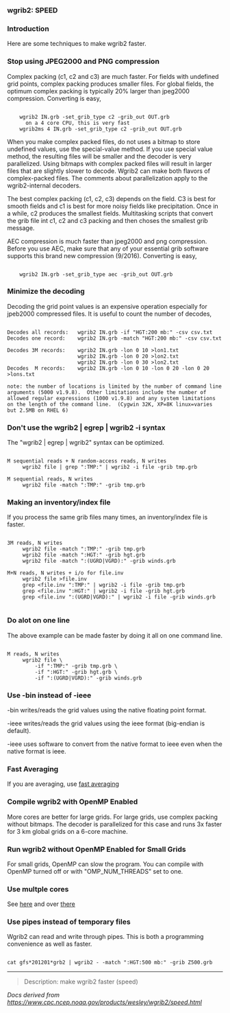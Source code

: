 
### wgrib2: SPEED



### Introduction


 
Here are some techniques to make wgrib2 faster.


### Stop using JPEG2000 and PNG compression



Complex packing (c1, c2 and c3) are much faster. For fields with undefined
grid points, complex packing produces smaller files. For global fields, the
optimum complex packing is typically 20% larger than jpeg2000 compression. 
Converting is easy,


```

    wgrib2 IN.grb -set_grib_type c2 -grib_out OUT.grb
      on a 4 core CPU, this is very fast
    wgrib2ms 4 IN.grb -set_grib_type c2 -grib_out OUT.grb

```

 When you make complex packed files, do not uses a bitmap to store
undefined values, use the special-value method. If you use special
value method, the resulting files will be smaller and the decoder
is very parallelized. Using bitmaps with complex packed files
will result in larger files that are slightly slower to decode. 
Wgrib2 can make both flavors of complex-packed files. The comments
about parallelization apply to the wgrib2-internal decoders.

 The best complex packing (c1, c2, c3) depends on the field. 
C3 is best for smooth fields and c1 is best for more noisy fields
like precipitation. Once in a while, c2 produces the smallest fields.
Multitasking scripts that convert the grib file int c1, c2 and c3 packing
and then choses the smallest grib message.


AEC compression is much faster than jpeg2000 and png compression. Before
you use AEC, make sure that any of your essential grib software supports
this brand new compression (9/2016). Converting is easy,

```

    wgrib2 IN.grb -set_grib_type aec -grib_out OUT.grb

```

### Minimize the decoding



Decoding the grid point values is an expensive operation especially for jpeb2000 compressed files.
It is useful to count the number of decodes,


```

Decodes all records:   wgrib2 IN.grb -if "HGT:200 mb:" -csv csv.txt
Decodes one record:    wgrib2 IN.grb -match "HGT:200 mb:" -csv csv.txt

Decodes 3M records:    wgrib2 IN.grb -lon 0 10 >lon1.txt
                       wgrib2 IN.grb -lon 0 20 >lon2.txt
                       wgrib2 IN.grb -lon 0 30 >lon2.txt
Decodes  M records:    wgrib2 IN.grb -lon 0 10 -lon 0 20 -lon 0 20  >lons.txt

note: the number of locations is limited by the number of command line 
arguments (5000 v1.9.8).  Other limitations include the number of
allowed regular expressions (1000 v1.9.8) and any system limitations
on the length of the command line.  (Cygwin 32K, XP=8K linux=varies 
but 2.5MB on RHEL 6)

```

### Don't use the wgrib2 | egrep | wgrib2 -i syntax



The "wgrib2 | egrep | wgrib2" syntax can be optimized.


```

M sequential reads + N random-access reads, N writes
     wgrib2 file | grep ":TMP:" | wgrib2 -i file -grib tmp.grb

M sequential reads, N writes  
     wgrib2 file -match ":TMP:" -grib tmp.grb

```

### Making an inventory/index file



If you process the same grib files many times, an inventory/index file is faster.

```

3M reads, N writes
     wgrib2 file -match ":TMP:" -grib tmp.grb
     wgrib2 file -match ":HGT:" -grib hgt.grb
     wgrib2 file -match ":(UGRD|VGRD):" -grib winds.grb

M+N reads, N writes + i/o for file.inv
     wgrib2 file >file.inv
     grep <file.inv ":TMP:" | wgrib2 -i file -grib tmp.grb
     grep <file.inv ":HGT:" | wgrib2 -i file -grib hgt.grb
     grep <file.inv ":(UGRD|VGRD):" | wgrib2 -i file -grib winds.grb


```

### Do alot on one line



The above example can be made faster by doing it all on one command line.


```

M reads, N writes
     wgrib2 file \
         -if ":TMP:" -grib tmp.grb \
         -if ":HGT:" -grib hgt.grb \
         -if ":(UGRD|VGRD):" -grib winds.grb

```

### Use -bin instead of -ieee



-bin writes/reads the grid values using the native floating point format.  

-ieee writes/reads the grid values using the ieee format (big-endian is default).  

-ieee uses software to convert from the native format to ieee even when the native
format is ieee.

### Fast Averaging



If you are averaging, use
[fast averaging](https://www.cpc.noaa.gov/products/wesley/wgrib2/ave.html)
### Compile wgrib2 with OpenMP Enabled



More cores are better for large grids. For large grids, use complex packing
without bitmaps. The decoder is parallelized for this case and runs 3x faster
for 3 km global grids on a 6-core machine.

### Run wgrib2 without OpenMP Enabled for Small Grids



For small grids, OpenMP can slow the program. You can compile
with OpenMP turned off or with "OMP\_NUM\_THREADS" set to one.


### Use multple cores



See [here](https://www.cpc.ncep.noaa.gov/products/wesley/wgrib2/pipes.html)
and over [there](https://www.cpc.ncep.noaa.gov/products/wesley/wgrib2/for_n.html)
### Use pipes instead of temporary files



Wgrib2 can read and write through pipes. This is both a programming convenience
as well as faster. 


```

cat gfs*201201*grb2 | wgrib2 - -match ":HGT:500 mb:" -grib Z500.grb

```





























----

>Description: make wgrib2 faster (speed)

_Docs derived from <https://www.cpc.ncep.noaa.gov/products/wesley/wgrib2/speed.html>_